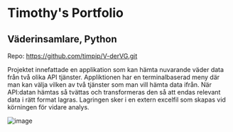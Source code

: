 # Timothy's Portfolio

## Väderinsamlare, Python
Repo: https://github.com/timpip/V-derVG.git

Projektet innefattade en applikation som kan hämta nuvarande väder data från två olika API tjänster.
Appliktionen har en terminalbaserad meny där man kan välja vilken av två tjänster som man vill hämta data ifrån.
När API:datan hämtas så tvättas och transformeras den så att endas relevant data i rätt format lagras.
Lagringen sker i en extern excelfil som skapas vid körningen för vidare analys.

![image](https://github.com/user-attachments/assets/7b44f2fb-c3ab-4cfd-a619-5d2823989998)
